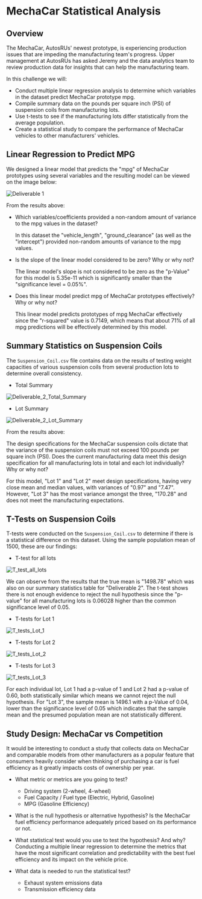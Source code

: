 # MechaCar Statistical Analysis




## Overview

The MechaCar, AutosRUs' newest prototype, is experiencing production issues that are impeding the manufacturing team's progress. Upper management at AutosRUs has asked Jeremy and the data analytics team to review production data for insights that can help the manufacturing team.


In this challenge we will:

- Conduct multiple linear regression analysis to determine which variables in the dataset predict MechaCar prototype mpg.
- Compile summary data on the pounds per square inch (PSI) of suspension coils from manufacturing lots.
- Use t-tests to see if the manufacturing lots differ statistically from the average population.
- Create a statistical study to compare the performance of MechaCar vehicles to other manufacturers' vehicles.




## Linear Regression to Predict MPG

We designed a linear model that predicts the "mpg" of MechaCar prototypes using several variables and the resulting model can be viewed on the image below:

![Deliverable 1](Resources/Deliverable_1.png)
	

From the results above:

- Which variables/coefficients provided a non-random amount of variance to the mpg values in the dataset?

    In this dataset the "vehicle_length", "ground_clearance" (as well as the "intercept") provided non-random amounts of variance to the mpg values. 


- Is the slope of the linear model considered to be zero? Why or why not?

    The linear model's slope is not considered to be zero as the "p-Value" for this model is 5.35e-11 which is significantly smaller than the "significance level = 0.05%". 


- Does this linear model predict mpg of MechaCar prototypes effectively? Why or why not?

    This linear model predicts prototypes of mpg MechaCar effectively since the "r-squared" value is 0.7149, which means that about 71% of all mpg predictions will be effectively determined by this model.




## Summary Statistics on Suspension Coils

The `Suspension_Coil.csv` file contains data on the results of testing weight capacities of various suspension coils from several production lots to determine overall consistency.


- Total Summary

![Deliverable_2_Total_Summary](Resources/Deliverable_2_Total_Summary.png.png)


- Lot Summary

![Deliverable_2_Lot_Summary](Resources/Deliverable_2_Lot_Summary.png)


From the results above:

The design specifications for the MechaCar suspension coils dictate that the variance of the suspension coils must not exceed 100 pounds per square inch (PSI). Does the current manufacturing data meet this design specification for all manufacturing lots in total and each lot individually? Why or why not? 

For this model, "Lot 1" and "Lot 2" meet design specifications, having very close mean and median values, with variances of "0.97" and "7.47". However, "Lot 3" has the most variance amongst the three, "170.28" and does not meet the manufacturing expectations.




## T-Tests on Suspension Coils

T-tests were conducted on the `Suspension_Coil.csv` to determine if there is a statistical difference on this dataset. Using the sample population mean of 1500, these are our findings:


- T-test for all lots

![T_test_all_lots](Resources/T_test_all_lots.png)
	

We can observe from the results that the true mean is "1498.78" which was also on our summary statistics table for "Deliverable 2". The t-test shows there is not enough evidence to reject the null hypothesis since the "p-value" for all manufacturing lots is 0.06028 higher than the common significance level of 0.05. 


- T-tests for Lot 1

![T_tests_Lot_1](Resources/T_tests_Lot_1.png)


- T-tests for Lot 2

![T_tests_Lot_2](Resources/T_tests_Lot_2.png)


- T-tests for Lot 3

![T_tests_Lot_3](Resources/T_tests_Lot_3.png)


For each individual lot, Lot 1 had a p-value of 1 and Lot 2 had a p-value of 0.60, both statistically similar which means we cannot reject the null hypothesis. For "Lot 3", the sample mean is 1496.1 with a p-Value of 0.04, lower than the significance level of 0.05 which indicates that the sample mean and the presumed population mean are not statistically different.




## Study Design: MechaCar vs Competition

It would be interesting to conduct a study that collects data on MechaCar and comparable models from other manufacturers as a popular feature that consumers heavily consider when thinking of purchasing a car is fuel efficiency as it greatly impacts costs of ownership per year.


- What metric or metrics are you going to test?
    - Driving system (2-wheel, 4-wheel)
    - Fuel Capacity / Fuel type (Electric, Hybrid, Gasoline)
    - MPG (Gasoline Efficiency)
	

- What is the null hypothesis or alternative hypothesis?
    Is the MechaCar fuel efficiency performance adequately priced based on its performance or not.


- What statistical test would you use to test the hypothesis? And why?
    Conducting a multiple linear regression to determine the metrics that have the most significant correlation and predictability with the best fuel efficiency and its impact on the vehicle price.


- What data is needed to run the statistical test?
    - Exhaust system emissions data
    - Transmission efficiency data
